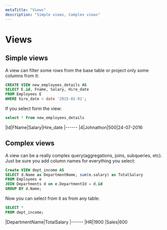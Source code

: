 ```yaml
---
metaTitle: "Views"
description: "Simple views, Complex views"
---
```


# Views




## Simple views


A view can filter some rows from the base table or project only some columns from it:

```sql
CREATE VIEW new_employees_details AS
SELECT E.id, Fname, Salary, Hire_date
FROM Employees E
WHERE hire_date > date '2015-01-01';

```

If you select form the view:

```sql
select * from new_employees_details

```

|Id|FName|Salary|Hire_date
|------
|4|Johnathon|500|24-07-2016



## Complex views


A view can be a really complex query(aggregations, joins, subqueries, etc). Just be sure you add column names for everything you select:

```sql
Create VIEW dept_income AS
SELECT d.Name as DepartmentName, sum(e.salary) as TotalSalary
FROM Employees e
JOIN Departments d on e.DepartmentId = d.id
GROUP BY d.Name;

```

Now you can select from it as from any table:

```sql
SELECT * 
FROM dept_income;

```

|DepartmentName|TotalSalary
|------
|HR|1900
|Sales|600

